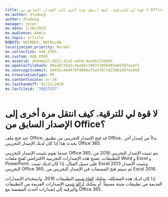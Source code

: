 ```yaml
---
title: لا قوة لي للترقية. كيف انتقل مرة أخرى إلى الإصدار السابق من Office؟
ms.author: dludwig
author: dludwig
manager: jecon
ms.date: 2/26/2018
ms.audience: Admin
ms.topic: article
ROBOTS: NOINDEX, NOFOLLOW
localization_priority: Normal
ms.collection: Adm_O365
ms.custom: Adm_O365
ms.assetid: 49da6d22-6821-42a3-ade8-8acbb27260d5
ms.openlocfilehash: 00ea0735d2c4ee68c290371056d02a65f07acbf1
ms.sourcegitcommit: dd43cc0a9470f98b8ef2a3787c823801d674c666
ms.translationtype: MT
ms.contentlocale: ar-SA
ms.lasthandoff: 02/12/2019
ms.locfileid: "29927527"
---
```

# <a name="dont-force-me-to-upgrade-how-do-i-go-back-to-the-previous-office-version"></a>لا قوة لي للترقية. كيف انتقل مرة أخرى إلى الإصدار السابق من Office؟

عند فتح ملف Office، قد فتح الإصدار التجريبي من تطبيق Office، بدلاً من إصدار آخر. يحدث هذا إذا كان لديك الإصدار التجريبي Office 365. 
  
عندما تقوم بتثبيت الإصدار التجريبي Office 365، يتم تثبيت الإصدار التجريبي 2016 من التطبيقات. تصبح هذه الإصدارات التجريبية الافتراضي لفتح ملفات Word و Excel و PowerPoint. على سبيل المثال، إذا كان لديك تثبيت Excel 2013 وتثبيت الإصدار التجريبي Office 365، ثم سيتم فتح المصنفات في الإصدار التجريبي من Excel 2016. 
  
إذا كان لديك هذه المشكلة، يمكنك [إلغاء تثبيت](https://support.office.com/article/9dd49b83-264a-477a-8fcc-2fdf5dbf61d8.aspx) التطبيقات 2016، واستخدام الإصدارات القديمة من تطبيقات مثبتة مسبقاً. أو يمكنك [إزالة تثبيت](https://support.office.com/article/9dd49b83-264a-477a-8fcc-2fdf5dbf61d8.aspx) الإصدارات القديمة من التطبيقات والترقية إلى إصدارات أحدث المضمنة مع Office 365. 
  

